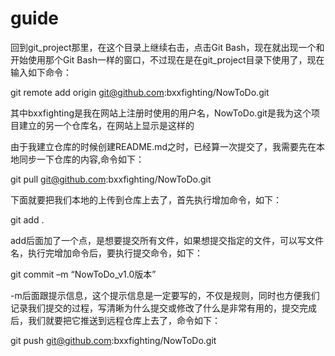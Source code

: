 # guide
回到git_project那里，在这个目录上继续右击，点击Git Bash，现在就出现一个和开始使用那个Git Bash一样的窗口，不过现在是在git_project目录下使用了，现在输入如下命令：

git remote add origin git@github.com:bxxfighting/NowToDo.git

其中bxxfighting是我在网站上注册时使用的用户名，NowToDo.git是我为这个项目建立的另一个仓库名，在网站上显示是这样的



由于我建立仓库的时候创建README.md之时，已经算一次提交了，我需要先在本地同步一下仓库的内容,命令如下：

git pull git@github.com:bxxfighting/NowToDo.git

下面就要把我们本地的上传到仓库上去了，首先执行增加命令，如下：

git add .

add后面加了一个点，是想要提交所有文件，如果想提交指定的文件，可以写文件名，执行完增加命令后，要执行提交命令，如下：

git commit –m “NowToDo_v1.0版本”

-m后面跟提示信息，这个提示信息是一定要写的，不仅是规则，同时也方便我们记录我们提交的过程，写清晰为什么提交或修改了什么是非常有用的，提交完成后，我们就要把它推送到远程仓库上去了，命令如下：

git push git@github.com:bxxfighting/NowToDo.git


